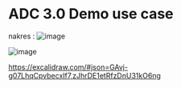 # ADC 3.0 Demo use case  
nakres : 
![image](https://excalidraw.com/#room=9b14130cfccf9bb8f05b,WWQDDdg8_eDSpJKx-2Zcow)

![image](https://github.com/user-attachments/assets/29633a93-dcf2-48e6-89b9-4e9eb831f8ef)






https://excalidraw.com/#json=GAvj-g07LhqCpvbecxIf7,zJhrDE1etRfzDnU31kO6ng
